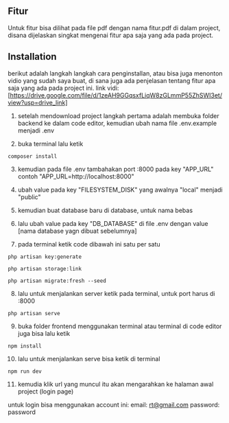 ## Fitur

Untuk fitur bisa dilihat pada file pdf dengan nama fitur.pdf di dalam project, disana dijelaskan singkat mengenai fitur apa saja yang ada pada project.

## Installation

berikut adalah langkah langkah cara penginstallan, atau bisa juga menonton vidio yang sudah saya buat, di sana juga ada penjelasan tentang fitur apa saja yang ada pada project ini.
link vidi: [https://drive.google.com/file/d/1zeAH9GGqsxfLiqW8zGLmmP55ZhSWI3et/view?usp=drive_link]

1. setelah mendownload project langkah pertama adalah membuka folder backend ke dalam code editor, kemudian ubah nama file .env.example menjadi .env

2. buka terminal lalu ketik

```
composer install
```

3. kemudian pada file .env tambahakan port :8000 pada key "APP_URL" contoh "APP_URL=http://localhost:8000"

4. ubah value pada key "FILESYSTEM_DISK" yang awalnya "local" menjadi "public"

5. kemudian buat database baru di database, untuk nama bebas

6. lalu ubah value pada key "DB_DATABASE" di file .env dengan value [nama database yagn dibuat sebelumnya]

7. pada terminal ketik code dibawah ini satu per satu

```
php artisan key:generate
```

```
php artisan storage:link
```

```
php artisan migrate:fresh --seed
```

8. lalu untuk menjalankan server ketik pada terminal, untuk port harus di :8000

```
php artisan serve
```

9. buka folder frontend menggunakan terminal atau terminal di code editor juga bisa lalu ketik

```
npm install
```

10. lalu untuk menjalankan serve bisa ketik di terminal

```
npm run dev
```

11. kemudia klik url yang muncul itu akan mengarahkan ke halaman awal project (login page)

untuk login bisa menggunakan account ini:
email: rt@gmail.com
password: password
